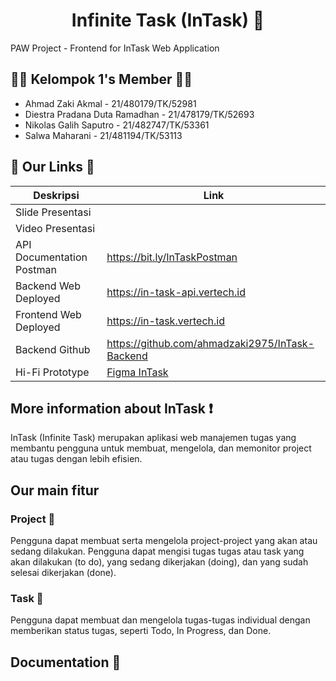 <h1 align="center"> Infinite Task (InTask) 📄 </h1>
PAW Project - Frontend for InTask Web Application

## 👩🏻 Kelompok 1's Member 👦🏻 
- Ahmad Zaki Akmal - 21/480179/TK/52981
- Diestra Pradana Duta Ramadhan - 21/478179/TK/52693
- Nikolas Galih Saputro - 21/482747/TK/53361
- Salwa Maharani - 21/481194/TK/53113

## 🔗 Our Links 🔗
| Deskripsi | Link |
| --- | --- |
| Slide Presentasi | |
| Video Presentasi | |
| API Documentation Postman | https://bit.ly/InTaskPostman |
| Backend Web Deployed | https://in-task-api.vertech.id |
| Frontend Web Deployed | https://in-task.vertech.id |
| Backend Github | https://github.com/ahmadzaki2975/InTask-Backend |
| Hi-Fi Prototype | [Figma InTask](https://www.figma.com/file/tCpRuH5zRwOenqGuYRNW0Y/hi-fi-project-paw?type=design&node-id=0%3A1&mode=design&t=ghpvIVc7NnBOLcb2-1) |

## More information about InTask ❗
InTask (Infinite Task) merupakan aplikasi web manajemen tugas yang membantu pengguna untuk membuat, mengelola, dan memonitor project atau tugas dengan lebih efisien.

## Our main fitur
### Project 📃
Pengguna dapat membuat serta mengelola project-project yang akan atau sedang dilakukan. Pengguna dapat mengisi tugas tugas atau task yang akan dilakukan (to do), yang sedang dikerjakan (doing), dan yang sudah selesai dikerjakan (done).
### Task 📝
Pengguna dapat membuat dan mengelola tugas-tugas individual dengan memberikan status tugas, seperti Todo, In Progress, dan Done.

## Documentation 📌


